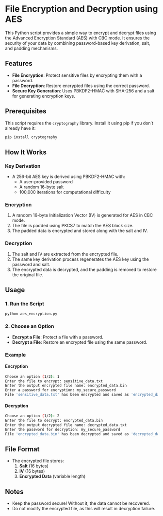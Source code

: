 # File Encryption and Decryption using AES

This Python script provides a simple way to encrypt and decrypt files using the Advanced Encryption Standard (AES) with CBC mode. It ensures the security of your data by combining password-based key derivation, salt, and padding mechanisms.

## Features
- **File Encryption**: Protect sensitive files by encrypting them with a password.
- **File Decryption**: Restore encrypted files using the correct password.
- **Secure Key Generation**: Uses PBKDF2-HMAC with SHA-256 and a salt for generating encryption keys.

## Prerequisites

This script requires the `cryptography` library. Install it using pip if you don’t already have it:

```bash
pip install cryptography
```

## How It Works

### Key Derivation
- A 256-bit AES key is derived using PBKDF2-HMAC with:
  - A user-provided password
  - A random 16-byte salt
  - 100,000 iterations for computational difficulty

### Encryption
1. A random 16-byte Initialization Vector (IV) is generated for AES in CBC mode.
2. The file is padded using PKCS7 to match the AES block size.
3. The padded data is encrypted and stored along with the salt and IV.

### Decryption
1. The salt and IV are extracted from the encrypted file.
2. The same key derivation process regenerates the AES key using the password and salt.
3. The encrypted data is decrypted, and the padding is removed to restore the original file.

## Usage

### 1. Run the Script
```bash
python aes_encryption.py
```

### 2. Choose an Option
- **Encrypt a File**: Protect a file with a password.
- **Decrypt a File**: Restore an encrypted file using the same password.

### Example

#### Encryption
```bash
Choose an option (1/2): 1
Enter the file to encrypt: sensitive_data.txt
Enter the output encrypted file name: encrypted_data.bin
Enter a password for encryption: my_secure_password
File 'sensitive_data.txt' has been encrypted and saved as 'encrypted_data.bin'.
```

#### Decryption
```bash
Choose an option (1/2): 2
Enter the file to decrypt: encrypted_data.bin
Enter the output decrypted file name: decrypted_data.txt
Enter the password for decryption: my_secure_password
File 'encrypted_data.bin' has been decrypted and saved as 'decrypted_data.txt'.
```

## File Format
- The encrypted file stores:
  1. **Salt** (16 bytes)
  2. **IV** (16 bytes)
  3. **Encrypted Data** (variable length)

## Notes
- Keep the password secure! Without it, the data cannot be recovered.
- Do not modify the encrypted file, as this will result in decryption failure.



